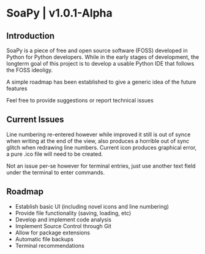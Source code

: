 # SoaPy | v1.0.1-Alpha

## Introduction
SoaPy is a piece of free and open source software (FOSS) developed in Python for Python developers.
While in the early stages of development, the longterm goal of this project is to develop a usable Python IDE that follows
the FOSS ideoligy.

A simple roadmap has been established to give a generic idea of the future features

Feel free to provide suggestions or report technical issues

## Current Issues
Line numbering re-entered however while improved it still is out of synce when writing at the end of the view, also produces a horrible out of sync glitch when redrawing line numbers. 
Current icon produces graphical error, a pure .ico file will need to be created.

Not an issue per-se however for terminal entries, just use another text field under the terminal to enter commands.

## Roadmap
- Establish basic UI (including novel icons and line numbering)
- Provide file functionality (saving, loading, etc)
- Develop and implement code analysis
- Implement Source Control through Git
- Allow for package extensions
- Automatic file backups
- Terminal recommendations
